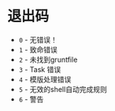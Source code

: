 # 退出码

* `0` - 无错误！
* `1` - 致命错误
* `2` - 未找到gruntfile
* `3` - Task 错误
* `4` - 模版处理错误
* `5` - 无效的shell自动完成规则
* `6` - 警告
